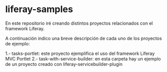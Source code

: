 # liferay-samples

En este repositorio iré creando distintos proyectos relacionados con el framework Liferay.

A continuación indico una breve descripción de cada uno de los proyectos de ejemplo:

1.- tasks-portlet: este proyecto ejemplifica el uso del framework Liferay MVC Portlet
2.- task-with-service-builder: en esta carpeta hay un ejemplo de un proyecto creado con liferay-servicebuilder-plugin
